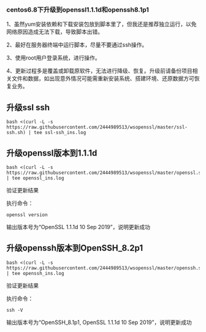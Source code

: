 
### centos6.8下升级到openssl1.1.1d和openssh8.1p1


1、虽然yum安装依赖和下载安装包放到脚本里了，但我还是推荐独立运行，以免网络原因造成无法下载，导致脚本出错。

2、最好在服务器终端中运行脚本，尽量不要通过ssh操作。

3、使用root用户登录系统，进行操作。

4、更新过程多是覆盖或卸载原软件，无法进行降级、恢复。升级前请备份项目相关文件和数据，如出现意外情况可能需重新安装系统、搭建环境、还原数据方可恢复业务。

## 升级ssl ssh
```
bash <(curl -L -s https://raw.githubusercontent.com/2444989513/wsopenssl/master/ssl-ssh.sh) | tee ssl-ssh_ins.log
```


## 升级openssl版本到1.1.1d

```
bash <(curl -L -s https://raw.githubusercontent.com/2444989513/wsopenssl/master/openssl.sh) | tee openssl_ins.log
```
验证更新结果

执行命令：
```
openssl version
```
输出版本号为“OpenSSL 1.1.1d  10 Sep 2019”，说明更新成功


## 升级openssh版本到OpenSSH_8.2p1

```
bash <(curl -L -s https://raw.githubusercontent.com/2444989513/wsopenssl/master/openssh.sh) | tee openssh_ins.log
```
验证更新结果

执行命令：
```
ssh -V
```
输出版本号为“OpenSSH_8.1p1, OpenSSL 1.1.1d  10 Sep 2019”，说明更新成功






